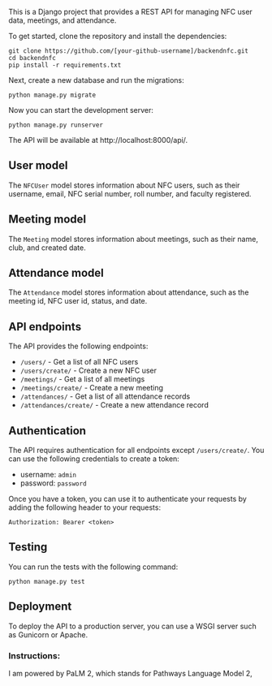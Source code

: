 This is a Django project that provides a REST API for managing NFC user data, meetings, and attendance.

To get started, clone the repository and install the dependencies:

```
git clone https://github.com/[your-github-username]/backendnfc.git
cd backendnfc
pip install -r requirements.txt
```

Next, create a new database and run the migrations:

```
python manage.py migrate
```

Now you can start the development server:

```
python manage.py runserver
```

The API will be available at http://localhost:8000/api/.

## User model

The `NFCUser` model stores information about NFC users, such as their username, email, NFC serial number, roll number, and faculty registered.

## Meeting model

The `Meeting` model stores information about meetings, such as their name, club, and created date.

## Attendance model

The `Attendance` model stores information about attendance, such as the meeting id, NFC user id, status, and date.

## API endpoints

The API provides the following endpoints:

* `/users/` - Get a list of all NFC users
* `/users/create/` - Create a new NFC user
* `/meetings/` - Get a list of all meetings
* `/meetings/create/` - Create a new meeting
* `/attendances/` - Get a list of all attendance records
* `/attendances/create/` - Create a new attendance record

## Authentication

The API requires authentication for all endpoints except `/users/create/`. You can use the following credentials to create a token:

* username: `admin`
* password: `password`

Once you have a token, you can use it to authenticate your requests by adding the following header to your requests:

```
Authorization: Bearer <token>
```

## Testing

You can run the tests with the following command:

```
python manage.py test
```

## Deployment

To deploy the API to a production server, you can use a WSGI server such as Gunicorn or Apache.

### Instructions:
I am powered by PaLM 2, which stands for Pathways Language Model 2,